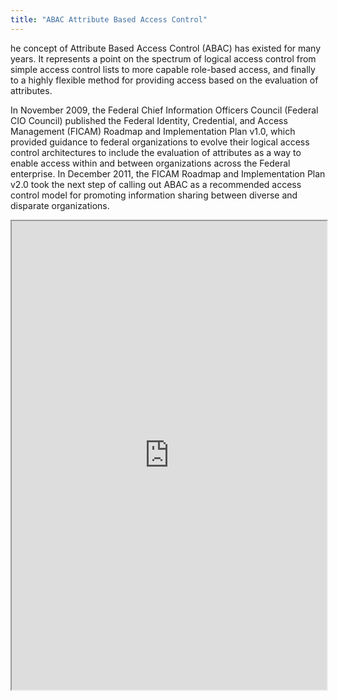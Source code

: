 ```yaml
---
title: "ABAC Attribute Based Access Control"
---
```


he concept of Attribute Based Access Control (ABAC) has existed for many years. It represents a point on the spectrum of logical access control from simple access control lists to more capable role-based access, and finally to a highly flexible method for providing access based on the evaluation of attributes.

In November 2009, the Federal Chief Information Officers Council (Federal CIO Council) published the Federal Identity, Credential, and Access Management (FICAM) Roadmap and Implementation Plan v1.0, which provided guidance to federal organizations to evolve their logical access control architectures to include the evaluation of attributes as a way to enable access within and between organizations across the Federal enterprise. In December 2011, the FICAM Roadmap and Implementation Plan v2.0 took the next step of calling out ABAC as a recommended access control model for promoting information sharing between diverse and disparate organizations.

<iframe height="750" width="100%" src="https://ewelton.github.io/ktest/wiki.html#ABAC%20Attribute%20Based%20Access%20Control"></iframe>
